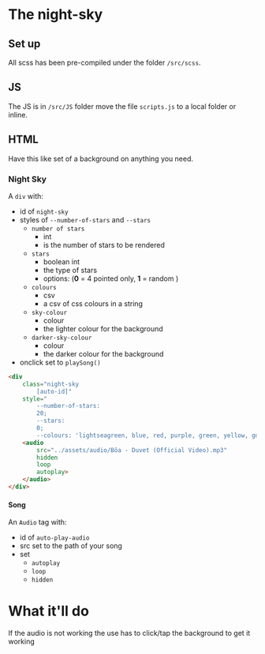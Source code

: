# The night-sky

## Set up

All scss has been pre-compiled under the folder `/src/scss`.

## JS

The JS is in `/src/JS` folder move the file `scripts.js` to a local folder or inline.

## HTML

Have this like set of a background on anything you need.

### Night Sky

A `div` with:
* id of `night-sky`
* styles of `--number-of-stars` and `--stars`
    - `number of stars`
        + int
        + is the number of stars to be rendered
    - `stars`
        + boolean int
        + the type of stars
        + options: (**0** = 4 pointed only, **1** = random )
    - `colours`
        + csv
        + a csv of css colours in a string
    - `sky-colour`
        + colour
        + the lighter colour for the background
    - `darker-sky-colour`
        + colour
        + the darker colour for the background
* onclick set to `playSong()`

```html
<div
    class="night-sky
        [auto-id]"
    style="
        --number-of-stars:
        20;
        --stars:
        0;
        --colours: 'lightseagreen, blue, red, purple, green, yellow, goldenrod, pink, white'">
    <audio
        src="../assets/audio/Bôa - Duvet (Official Video).mp3"
        hidden
        loop
        autoplay>
    </audio>
</div>
```

#### Song
An  `Audio` tag with:
* id of `auto-play-audio`
* src set to the path of your song
* set
    - `autoplay`    
    - `loop`
    - `hidden`

# What it'll do

If the audio is not working the use has to click/tap the background to get it working
